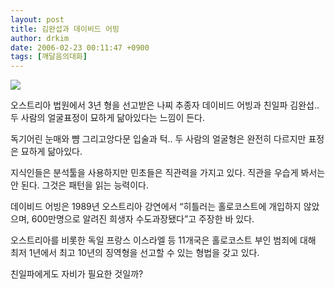 ```yaml
---
layout: post
title: 김완섭과 데이비드 어빙
author: drkim
date: 2006-02-23 00:11:47 +0900
tags: [깨달음의대화]
---
```

![](http://www-nozzang.seoprise.com/board/upload/drkimz/20060223000536_7807.jpg)

오스트리아 법원에서 3년 형을 선고받은 나찌 추종자 데이비드 어빙과 친일파 김완섭.. 두 사람의 얼굴표정이 묘하게 닮아있다는 느낌이 든다.

독기어린 눈매와 뺨 그리고앙다문 입술과 턱.. 두 사람의 얼굴형은 완전히 다르지만 표정은 묘하게 닮아있다. 

지식인들은 분석툴을 사용하지만 민초들은 직관력을 가지고 있다. 직관을 우습게 봐서는 안 된다. 그것은 패턴을 읽는 능력이다. 

데이비드 어빙은 1989년 오스트리아 강연에서 “히틀러는 홀로코스트에 개입하지 않았으며, 600만명으로 알려진 희생자 수도과장됐다”고 주장한 바 있다. 

오스트리아를 비롯한 독일 프랑스 이스라엘 등 11개국은 홀로코스트 부인 범죄에 대해 최저 1년에서 최고 10년의 징역형을 선고할 수 있는 형법을 갖고 있다.

친일파에게도 자비가 필요한 것일까?
